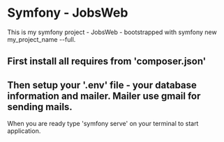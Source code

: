 # Symfony - JobsWeb

This is my symfony project - JobsWeb - bootstrapped with symfony new my_project_name --full. 

## First install all requires from 'composer.json'
## Then setup your '.env' file - your database information and mailer. Mailer use gmail for sending mails.

When you are ready type 'symfony serve' on your terminal to start application.
